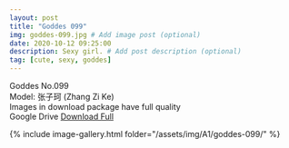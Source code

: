 ```yaml
---
layout: post
title: "Goddes 099"
img: goddes-099.jpg # Add image post (optional)
date: 2020-10-12 09:25:00
description: Sexy girl. # Add post description (optional)
tag: [cute, sexy, goddes]
---
```

Goddes No.099  
Model: 张子珂 (Zhang Zi Ke)                                          
Images in download package have full quality                    
Google Drive [Download Full](http://gestyy.com/erqaoG)

{% include image-gallery.html folder="/assets/img/A1/goddes-099/" %}
